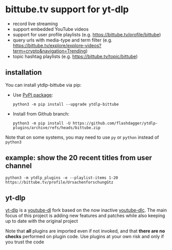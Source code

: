# bittube.tv support for yt-dlp
* record live streaming
* support embedded YouTube videos
* support for user profile playlists (e.g. https://bittube.tv/profile/bittube)
* query urls with media-type and term filter (e.g. https://bittube.tv/explore/explore-videos?term=crypto&navigation=Trending)
* topic hashtag playlists (e.g. https://bittube.tv/topic/bittube)

## installation

You can install ytdlp-bittube via pip:

* Use [PyPI package](https://pypi.org/project/yt-dlp):

  `python3 -m pip install --upgrade ytdlp-bittube`
* Install from Github branch:

  `python3 -m pip install -U https://github.com/flashdagger/ytdlp-plugins/archive/refs/heads/bittube.zip`

Note that on some systems, you may need to use `py` or `python` instead of `python3`

## example: show the 20 recent titles from user channel

`python3 -m ytdlp_plugins -e --playlist-items 1-20 https://bittube.tv/profile/UrsachenforschungGtz`

## yt-dlp

[yt-dlp](https://github.com/yt-dlp/yt-dlp) is a [youtube-dl](https://github.com/ytdl-org/youtube-dl) fork based on the now
inactive [youtube-dlc](https://github.com/blackjack4494/yt-dlc). The main focus of this project is adding new features
and patches while also keeping up to date with the original project

Note that **all** plugins are imported even if not invoked, and that **there are no checks** performed on plugin code.
Use plugins at your own risk and only if you trust the code

